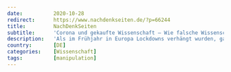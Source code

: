 ```yaml
---
date:          2020-10-28
redirect:      https://www.nachdenkseiten.de/?p=66244
title:         NachDenkSeiten
subtitle:      'Corona und gekaufte Wissenschaft – Wie falsche Wissenschaft die Welt in einen Abgrund stürzt'
description:   'Als im Frühjahr in Europa Lockdowns verhängt wurden, galten dramatische Berechnungen des Londoner Imperial College als Begründung. Heute ist klar, dass die Rechenmodelle falsch und die Prognosen maßlos übertrieben waren. Der Ökonom und Autor der Bücher „Gekaufte Forschung“ und „Gekaufte Wissenschaft“, Christian Kreiß, hat sich für die NachDenkSeiten die Hintergründe dieses Wissenschaftsskandal ...'
country:       [DE]
categories:    [Wissenschaft]
tags:          [manipulation]
---
```

